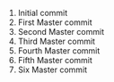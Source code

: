 1. Initial commit
2. First Master commit
3. Second Master commit
4. Third Master commit
5. Fourth Master commit
6. Fifth Master commit
7. Six Master commit
